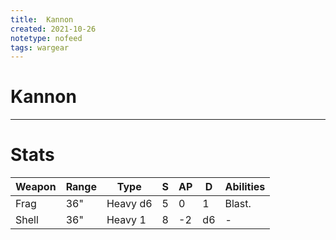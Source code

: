 ```yaml
---
title:  Kannon
created: 2021-10-26
notetype: nofeed
tags: wargear
---
```


# Kannon

---

# Stats

| Weapon | Range | Type     | S   | AP  | D   | Abilities |
| ------ | ----- | -------- | --- | --- | --- | --------- |
| Frag   | 36"   | Heavy d6 | 5   | 0   | 1   | Blast.    |
| Shell  | 36"   | Heavy 1  | 8   | -2  | d6  | -         | 
